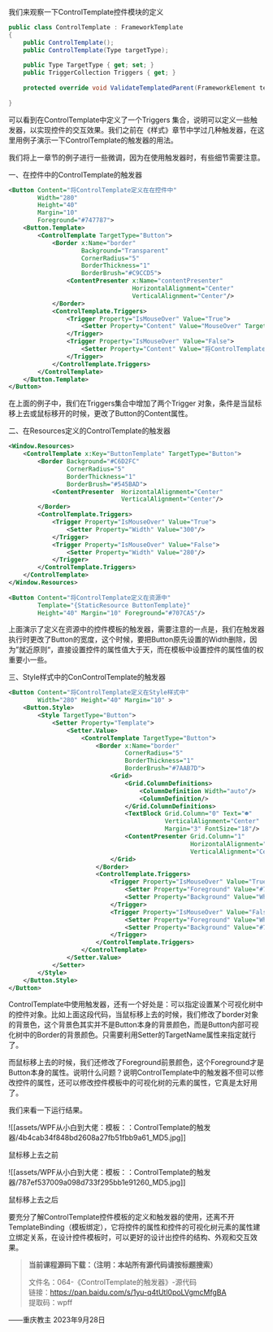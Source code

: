 我们来观察一下ControlTemplate控件模块的定义

```cs
public class ControlTemplate : FrameworkTemplate
{
    public ControlTemplate();
    public ControlTemplate(Type targetType);
 
    public Type TargetType { get; set; }
    public TriggerCollection Triggers { get; }
 
    protected override void ValidateTemplatedParent(FrameworkElement templatedParent);
 
}
```

可以看到在ControlTemplate中定义了一个Triggers 集合，说明可以定义一些触发器，以实现控件的交互效果。我们之前在《样式》章节中学过几种触发器，在这里用例子演示一下ControlTemplate的触发器的用法。

我们将上一章节的例子进行一些微调，因为在使用触发器时，有些细节需要注意。

一、在控件中的ControlTemplate的触发器

```xml
<Button Content="将ControlTemplate定义在在控件中" 
        Width="280" 
        Height="40" 
        Margin="10" 
        Foreground="#747787">
    <Button.Template>
        <ControlTemplate TargetType="Button">
            <Border x:Name="border" 
                    Background="Transparent" 
                    CornerRadius="5" 
                    BorderThickness="1" 
                    BorderBrush="#C9CCD5">
                <ContentPresenter x:Name="contentPresenter" 
                                  HorizontalAlignment="Center" 
                                  VerticalAlignment="Center"/>
            </Border>
            <ControlTemplate.Triggers>
                <Trigger Property="IsMouseOver" Value="True">
                    <Setter Property="Content" Value="MouseOver" TargetName="contentPresenter"/>
                </Trigger>
                <Trigger Property="IsMouseOver" Value="False">
                    <Setter Property="Content" Value="将ControlTemplate定义在在控件中" TargetName="contentPresenter"/>
                </Trigger>
            </ControlTemplate.Triggers>
        </ControlTemplate>
    </Button.Template>
</Button>
```

在上面的例子中，我们在Triggers集合中增加了两个Trigger 对象，条件是当鼠标移上去或鼠标移开的时候，更改了Button的Content属性。

二、在Resources定义的ControlTemplate的触发器

```xml
<Window.Resources>
    <ControlTemplate x:Key="ButtonTemplate" TargetType="Button">
        <Border Background="#C6D2FC" 
                CornerRadius="5" 
                BorderThickness="1" 
                BorderBrush="#545BAD">
            <ContentPresenter  HorizontalAlignment="Center" 
                               VerticalAlignment="Center"/>
        </Border>
        <ControlTemplate.Triggers>
            <Trigger Property="IsMouseOver" Value="True">
                <Setter Property="Width" Value="300"/>
            </Trigger>
            <Trigger Property="IsMouseOver" Value="False">
                <Setter Property="Width" Value="280"/>
            </Trigger>
        </ControlTemplate.Triggers>
    </ControlTemplate>
</Window.Resources>
 
<Button Content="将ControlTemplate定义在资源中" 
        Template="{StaticResource ButtonTemplate}" 
        Height="40" Margin="10" Foreground="#707CA5"/>
```

上面演示了定义在资源中的控件模板的触发器，需要注意的一点是，我们在触发器执行时更改了Button的宽度，这个时候，要把Button原先设置的Width删除，因为”就近原则“，直接设置控件的属性值大于天，而在模板中设置控件的属性值的权重要小一些。

三、Style样式中的ConControlTemplate的触发器

```xml
<Button Content="将ControlTemplate定义在Style样式中" 
        Width="280" Height="40" Margin="10" >
    <Button.Style>
        <Style TargetType="Button">
            <Setter Property="Template">
                <Setter.Value>
                    <ControlTemplate TargetType="Button">
                        <Border x:Name="border" 
                                CornerRadius="5" 
                                BorderThickness="1" 
                                BorderBrush="#7AAB7D">
                            <Grid>
                                <Grid.ColumnDefinitions>
                                    <ColumnDefinition Width="auto"/>
                                    <ColumnDefinition/>
                                </Grid.ColumnDefinitions>
                                <TextBlock Grid.Column="0" Text="☻" 
                                           VerticalAlignment="Center" 
                                           Margin="3" FontSize="18"/>
                                <ContentPresenter Grid.Column="1" 
                                                  HorizontalAlignment="Center" 
                                                  VerticalAlignment="Center"/>
                            </Grid>
                        </Border>
                        <ControlTemplate.Triggers>
                            <Trigger Property="IsMouseOver" Value="True">
                                <Setter Property="Foreground" Value="#7AAB7D"/>
                                <Setter Property="Background" Value="White" TargetName="border"/>
                            </Trigger>
                            <Trigger Property="IsMouseOver" Value="False">
                                <Setter Property="Foreground" Value="White"/>
                                <Setter Property="Background" Value="#7AAB7D" TargetName="border"/>
                            </Trigger>
                        </ControlTemplate.Triggers>
                    </ControlTemplate>
                </Setter.Value>
            </Setter>
        </Style>
    </Button.Style>
</Button>
```

ControlTemplate中使用触发器，还有一个好处是：可以指定设置某个可视化树中的控件对象。比如上面这段代码，当鼠标移上去的时候，我们修改了border对象的背景色，这个背景色其实并不是Button本身的背景颜色，而是Button内部可视化树中的Border的背景颜色。只需要利用Setter的TargetName属性来指定就行了。

而鼠标移上去的时候，我们还修改了Foreground前景颜色，这个Foreground才是Button本身的属性。说明什么问题？说明ControlTemplate中的触发器不但可以修改控件的属性，还可以修改控件模板中的可视化树的元素的属性，它真是太好用了。

我们来看一下运行结果。

![[assets/WPF从小白到大佬：模板：：ControlTemplate的触发器/4b4cab34f848bd2608a27fb51fbb9a61_MD5.jpg]]

鼠标移上去之前

![[assets/WPF从小白到大佬：模板：：ControlTemplate的触发器/787ef537009a098d733f295bb1e91260_MD5.jpg]]

鼠标移上去之后

要充分了解ControlTemplate控件模板的定义和触发器的使用，还离不开TemplateBinding（模板绑定），它将控件的属性和控件的可视化树元素的属性建立绑定关系，在设计控件模板时，可以更好的设计出控件的结构、外观和交互效果。

> **当前课程源码下载：（注明：本站所有源代码请按标题搜索）**
> 
> 文件名：064-《ControlTemplate的触发器》-源代码  
> 链接：https://pan.baidu.com/s/1yu-q4tUtl0poLVgmcMfgBA  
> 提取码：wpff

——重庆教主 2023年9月28日